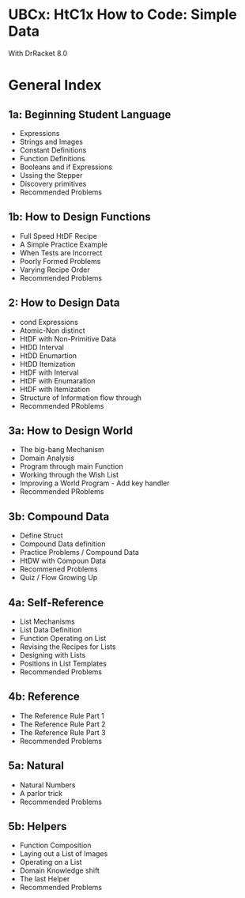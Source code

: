 # UBCx: HtC1x How to Code: Simple Data  
With DrRacket 8.0  

# General Index  

## 1a: Beginning Student Language  
- Expressions  
- Strings and Images  
- Constant Definitions  
- Function Definitions  
- Booleans and if Expressions
- Ussing the Stepper
- Discovery primitives
- Recommended Problems

## 1b: How to Design Functions
- Full Speed HtDF Recipe
- A Simple Practice Example
- When Tests are Incorrect
- Poorly Formed Problems
- Varying Recipe Order
- Recommended Problems

## 2: How to Design Data
- cond Expressions
- Atomic-Non distinct
- HtDF with Non-Primitive Data
- HtDD Interval  
- HtDD Enumartion  
- HtDD Itemization  
- HtDF with Interval
- HtDF with Enumaration  
- HtDF with Itemization  
- Structure of Information flow through  
- Recommended PRoblems

## 3a: How to Design World
- The big-bang Mechanism
- Domain Analysis
- Program through main Function
- Working through the Wish List
- Improving a World Program - Add key handler
- Recommended PRoblems

## 3b: Compound Data
- Define Struct
- Compound Data definition
- Practice Problems / Compound Data  
- HtDW with Compoun Data
- Recommened Problems
- Quiz / Flow Growing Up

## 4a: Self-Reference
- List Mechanisms
- List Data Definition
- Function Operating on List
- Revising the Recipes for Lists
- Designing with Lists
- Positions in List Templates
- Recommended Problems

## 4b: Reference
- The Reference Rule Part 1
- The Reference Rule Part 2
- The Reference Rule Part 3
- Recommended Problems

## 5a: Natural
- Natural Numbers
- A parlor trick
- Recommended Problems

## 5b: Helpers
- Function Composition
- Laying out a List of Images
- Operating on a List
- Domain Knowledge shift
- The last Helper
- Recommended Problems
